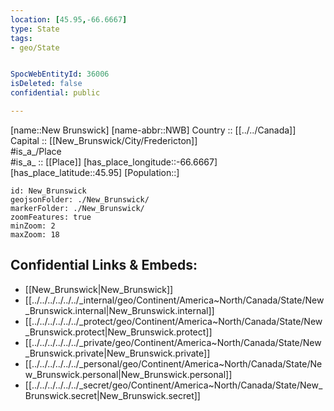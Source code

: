 ```yaml
---
location: [45.95,-66.6667] 
type: State
tags:
- geo/State


SpocWebEntityId: 36006
isDeleted: false
confidential: public

---
```

[name::New Brunswick] 
[name-abbr::NWB] 
Country :: [[../../Canada]]  
Capital :: [[New_Brunswick/City/Fredericton]]  
#is_a_/Place  
#is_a_ :: [[Place]] 
[has_place_longitude::-66.6667] 
[has_place_latitude::45.95] 
[Population::] 



```leaflet
id: New_Brunswick
geojsonFolder: ./New_Brunswick/
markerFolder: ./New_Brunswick/
zoomFeatures: true 
minZoom: 2 
maxZoom: 18
```


## Confidential Links & Embeds: 
- [[New_Brunswick|New_Brunswick]]  
- [[../../../../../../_internal/geo/Continent/America~North/Canada/State/New_Brunswick.internal|New_Brunswick.internal]] 
- [[../../../../../../_protect/geo/Continent/America~North/Canada/State/New_Brunswick.protect|New_Brunswick.protect]] 
- [[../../../../../../_private/geo/Continent/America~North/Canada/State/New_Brunswick.private|New_Brunswick.private]] 
- [[../../../../../../_personal/geo/Continent/America~North/Canada/State/New_Brunswick.personal|New_Brunswick.personal]] 
- [[../../../../../../_secret/geo/Continent/America~North/Canada/State/New_Brunswick.secret|New_Brunswick.secret]] 
